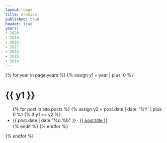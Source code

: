 ```yaml
---
layout: page
title: Archive
published: true
header: true 
years:
- 2020
- 2019
- 2018
- 2017
- 2016
- 2015
- 2014
---
```


{% for year in page.years %}
{% assign y1 = year | plus: 0 %}
# {{ y1 }}
<ul>
{% for post in site.posts %}
{% assign y2 = post.date | date: '%Y' | plus: 0 %}
{% if y1 == y2 %}
<li style="line-height:1.5em">{{ post.date | date:"%d %b" }} &middot; <a href="{{ post.url }}">{{ post.title }}</a></li>
{% endif %}
{% endfor %}
</ul>
{% endfor %}
